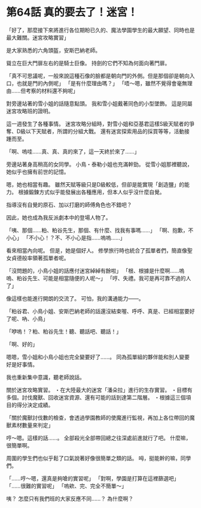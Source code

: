 # 第64話 真的要去了！迷宮！

「好了，那麼接下來將進行各位期盼已久的、魔法學園學生的最大願望、同時也是最大難關。迷宮攻略實習」

是大家熟悉的六角頭盔，安斯巴納老師。

聳立在巨大門扉左右的是騎士巨像。
持劍的它們不知為何面向著門扉。

「真不可思議呢，一般來說這種石像的臉都是朝向門的外側。但是那個卻是朝向入口，也就是門的內側呢」
「是有什麼理由嗎？」
「唔～嗯，雖然不覺得會毫無理由……但考察的材料還不夠呢」

對旁邊站著的雪小姐的話隨意點頭。
我和雪小姐戴著同色的小型墜飾。
這是同屬迷宮攻略班的證明。

這一週發生了各種事情。
迷宮攻略分組時，對雪小姐和亞基君這樣S級天賦者的爭奪、D級以下天賦者，所謂的分組大戰。
還有迷宮探索用品的採買等等，活動接踵而至。

「啊、嗚哇……真、真、真的來了，這一天終於來了……」

旁邊站著身高稍高的女同學。
小鳥・泰勒小姐也充滿幹勁。
從雪小姐那裡聽說，她似乎也擁有前世的記憶。

嗯，她也相當有趣。
雖然天賦等級只是D級較低，但卻是能實現「創造鹽」的能力。
根據鍛鍊方式似乎能發展出各種應用，但本人似乎沒什麼自覺。

指導沒有自覺的原石、加以打磨的師傅角色也不錯吧？

因此，她也成為我反派劇本中的登場人物了。

「咦、那個……粕、粕谷先生，那個、有什麼、找我有事嗎……」
「啊、抱歉，不小心」
「不小心！？不、不小心是指……嗚嗚……」

看來相當內向呢。
但是，她是個好人。
修學旅行時也統合了孤單者們，簡直像聖女貞德般率領著孤單者呢。

「沒問題的，小鳥小姐的話應付迷宮綽綽有餘啦」
「根、根據是什麼啊……嗚嗚、粕谷先生、可能是相當隨便的人呢～」
「哼、失禮。我可是再可靠不過的人了」

像這樣也能進行開朗的交流了。
可怕，我的溝通能力——。

「粕谷君、小鳥小姐、安斯巴納老師的話還沒結束喔、呼呼、真是、已經相當要好了呢、吶、小鳥」

「咿嗚！？粕、粕谷先生！聽、聽話吧、聽話！」

「啊、好的」

嗯嗯，雪小姐和小鳥小姐也完全變要好了……。
同為孤單組的夥伴能和別人變要好是好事情。

我也重新集中意識，聽老師說話。

關於迷宮攻略實習。
・在大陸最大的迷宮「潘朵拉」進行的生存實習。
・目標有多個。討伐魔獸、回收迷宮資源、還有可能的話到達第二階層。
・根據這三個項目的得分決定成績。

「關於魔獸討伐數的檢查，會透過學園教師的使魔進行監視，再加上各位帶回的魔獸素材數量來判定」

哼～嗯。這樣的話……。
全部殺光全部帶回總之往深處前進就行了吧。
什麼嘛，很簡單啊。

周圍的學生們也似乎鬆了口氣說著好像很簡單之類的話。
呣，挺能幹的嘛，同學們。

「……哼～嗯，還真是夠嗆的實習呢」
「對啊，學園是打算在這裡篩選吧」
「……很難的實習呢」
「嗚欸、完、完全不簡單～」

咦？
怎麼只有我們班的大家反應不同……？
為什麼啊？